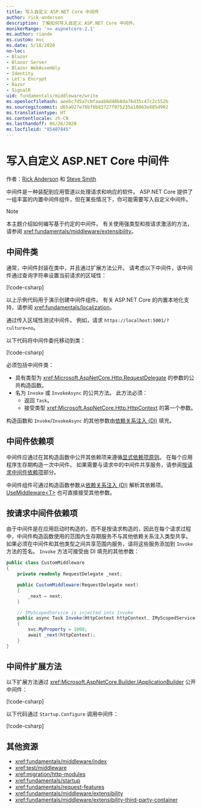```yaml
---
title: 写入自定义 ASP.NET Core 中间件
author: rick-anderson
description: 了解如何写入自定义 ASP.NET Core 中间件。
monikerRange: '>= aspnetcore-2.1'
ms.author: riande
ms.custom: mvc
ms.date: 5/18/2020
no-loc:
- Blazor
- Blazor Server
- Blazor WebAssembly
- Identity
- Let's Encrypt
- Razor
- SignalR
uid: fundamentals/middleware/write
ms.openlocfilehash: aeebc7d5a7cbfaaab6d48b8da76d35c47c2c552b
ms.sourcegitcommit: d65a027e78bf0b83727f975235a18863e685d902
ms.translationtype: HT
ms.contentlocale: zh-CN
ms.lasthandoff: 06/26/2020
ms.locfileid: "85407845"
---
```

# <a name="write-custom-aspnet-core-middleware"></a>写入自定义 ASP.NET Core 中间件

作者：[Rick Anderson](https://twitter.com/RickAndMSFT) 和 [Steve Smith](https://ardalis.com/)

中间件是一种装配到应用管道以处理请求和响应的软件。 ASP.NET Core 提供了一组丰富的内置中间件组件，但在某些情况下，你可能需要写入自定义中间件。

> [!NOTE]
> 本主题介绍如何编写基于约定的中间件。 有关使用强类型和按请求激活的方法，请参阅 <xref:fundamentals/middleware/extensibility>。

## <a name="middleware-class"></a>中间件类

通常，中间件封装在类中，并且通过扩展方法公开。 请考虑以下中间件，该中间件通过查询字符串设置当前请求的区域性：

[!code-csharp[](write/snapshot/StartupCulture.cs)]

以上示例代码用于演示创建中间件组件。 有关 ASP.NET Core 的内置本地化支持，请参阅 <xref:fundamentals/localization>。

通过传入区域性测试中间件。 例如，请求 `https://localhost:5001/?culture=no`。

以下代码将中间件委托移动到类：

[!code-csharp[](write/snapshot/RequestCultureMiddleware.cs)]

必须包括中间件类：

* 具有类型为 <xref:Microsoft.AspNetCore.Http.RequestDelegate> 的参数的公共构造函数。
* 名为 `Invoke` 或 `InvokeAsync` 的公共方法。 此方法必须：
  * 返回 `Task`。
  * 接受类型 <xref:Microsoft.AspNetCore.Http.HttpContext> 的第一个参数。
  
构造函数和 `Invoke`/`InvokeAsync` 的其他参数由[依赖关系注入 (DI)](xref:fundamentals/dependency-injection) 填充。

## <a name="middleware-dependencies"></a>中间件依赖项

中间件应通过在其构造函数中公开其依赖项来遵循[显式依赖项原则](/dotnet/standard/modern-web-apps-azure-architecture/architectural-principles#explicit-dependencies)。 在每个应用程序生存期构造一次中间件。 如果需要与请求中的中间件共享服务，请参阅[按请求中间件依赖项](#per-request-middleware-dependencies)部分。

中间件组件可通过构造函数参数从[依赖关系注入 (DI)](xref:fundamentals/dependency-injection) 解析其依赖项。 [UseMiddleware&lt;T&gt;](/dotnet/api/microsoft.aspnetcore.builder.usemiddlewareextensions.usemiddleware#Microsoft_AspNetCore_Builder_UseMiddlewareExtensions_UseMiddleware_Microsoft_AspNetCore_Builder_IApplicationBuilder_System_Type_System_Object___) 也可直接接受其他参数。

## <a name="per-request-middleware-dependencies"></a>按请求中间件依赖项

由于中间件是在应用启动时构造的，而不是按请求构造的，因此在每个请求过程中，中间件构造函数使用的范围内生存期服务不与其他依赖关系注入类型共享。 如果必须在中间件和其他类型之间共享范围内服务，请将这些服务添加到 `Invoke` 方法的签名。 `Invoke` 方法可接受由 DI 填充的其他参数：

```csharp
public class CustomMiddleware
{
    private readonly RequestDelegate _next;

    public CustomMiddleware(RequestDelegate next)
    {
        _next = next;
    }

    // IMyScopedService is injected into Invoke
    public async Task Invoke(HttpContext httpContext, IMyScopedService svc)
    {
        svc.MyProperty = 1000;
        await _next(httpContext);
    }
}
```

## <a name="middleware-extension-method"></a>中间件扩展方法

以下扩展方法通过 <xref:Microsoft.AspNetCore.Builder.IApplicationBuilder> 公开中间件：

[!code-csharp[](write/snapshot/RequestCultureMiddlewareExtensions.cs)]

以下代码通过 `Startup.Configure` 调用中间件：

[!code-csharp[](write/snapshot/Startup.cs?highlight=5)]

## <a name="additional-resources"></a>其他资源

* <xref:fundamentals/middleware/index>
* <xref:test/middleware>
* <xref:migration/http-modules>
* <xref:fundamentals/startup>
* <xref:fundamentals/request-features>
* <xref:fundamentals/middleware/extensibility>
* <xref:fundamentals/middleware/extensibility-third-party-container>
